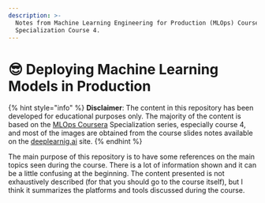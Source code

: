```yaml
---
description: >-
  Notes from Machine Learning Engineering for Production (MLOps) Coursera
  Specialization Course 4.
---
```


# 😎 Deploying Machine Learning Models in Production

{% hint style="info" %}
**Disclaimer**: The content in this repository has been developed for educational purposes only. The majority of the content is based on the [MLOps Coursera](https://www.coursera.org/specializations/machine-learning-engineering-for-production-mlops) Specialization series, especially course 4, and most of the images are obtained from the course slides notes available on the [deeplearnig.ai](https://www.deeplearning.ai) site.
{% endhint %}

The main purpose of this repository is to have some references on the main topics seen during the course. There is a lot of information shown and it can be a little confusing at the beginning. The content presented is not exhaustively described (for that you should go to the course itself), but I think it summarizes the platforms and tools discussed during the course.


